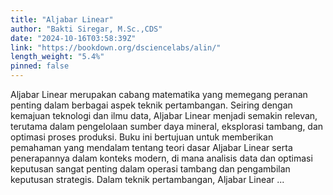 ```yaml
---
title: "Aljabar Linear"
author: "Bakti Siregar, M.Sc.,CDS"
date: "2024-10-16T03:58:39Z"
link: "https://bookdown.org/dsciencelabs/alin/"
length_weight: "5.4%"
pinned: false
---
```


Aljabar Linear merupakan cabang matematika yang memegang peranan penting dalam berbagai aspek teknik pertambangan. Seiring dengan kemajuan teknologi dan ilmu data, Aljabar Linear menjadi semakin relevan, terutama dalam pengelolaan sumber daya mineral, eksplorasi tambang, dan optimasi proses produksi. Buku ini bertujuan untuk memberikan pemahaman yang mendalam tentang teori dasar Aljabar Linear serta penerapannya dalam konteks modern, di mana analisis data dan optimasi keputusan sangat penting dalam operasi tambang dan pengambilan keputusan strategis. Dalam teknik pertambangan, Aljabar Linear ...
